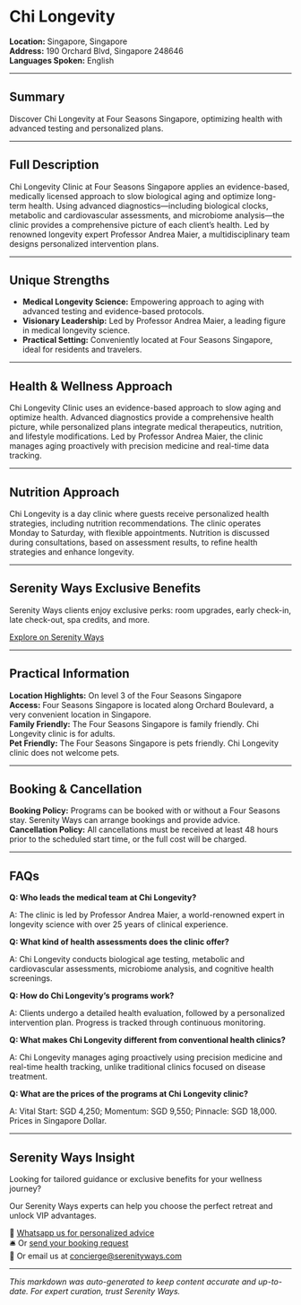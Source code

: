 # Chi Longevity

**Location:** Singapore, Singapore  
**Address:** 190 Orchard Blvd, Singapore 248646  
**Languages Spoken:** English

---

## Summary

Discover Chi Longevity at Four Seasons Singapore, optimizing health with advanced testing and personalized plans.

---

## Full Description

Chi Longevity Clinic at Four Seasons Singapore applies an evidence-based, medically licensed approach to slow biological aging and optimize long-term health. Using advanced diagnostics—including biological clocks, metabolic and cardiovascular assessments, and microbiome analysis—the clinic provides a comprehensive picture of each client’s health. Led by renowned longevity expert Professor Andrea Maier, a multidisciplinary team designs personalized intervention plans.

---

## Unique Strengths

- **Medical Longevity Science:** Empowering approach to aging with advanced testing and evidence-based protocols.
- **Visionary Leadership:** Led by Professor Andrea Maier, a leading figure in medical longevity science.
- **Practical Setting:** Conveniently located at Four Seasons Singapore, ideal for residents and travelers.

---

## Health & Wellness Approach

Chi Longevity Clinic uses an evidence-based approach to slow aging and optimize health. Advanced diagnostics provide a comprehensive health picture, while personalized plans integrate medical therapeutics, nutrition, and lifestyle modifications. Led by Professor Andrea Maier, the clinic manages aging proactively with precision medicine and real-time data tracking.

---

## Nutrition Approach

Chi Longevity is a day clinic where guests receive personalized health strategies, including nutrition recommendations. The clinic operates Monday to Saturday, with flexible appointments. Nutrition is discussed during consultations, based on assessment results, to refine health strategies and enhance longevity.

---

## Serenity Ways Exclusive Benefits

Serenity Ways clients enjoy exclusive perks: room upgrades, early check-in, late check-out, spa credits, and more.

[Explore on Serenity Ways](https://serenityways.com/collections/chi-longevity-four-seasons-singapore)

---

## Practical Information

**Location Highlights:** On level 3 of the Four Seasons Singapore  
**Access:** Four Seasons Singapore is located along Orchard Boulevard, a very convenient location in Singapore.  
**Family Friendly:** The Four Seasons Singapore is family friendly. Chi Longevity clinic is for adults.  
**Pet Friendly:** The Four Seasons Singapore is pets friendly. Chi Longevity clinic does not welcome pets.

---

## Booking & Cancellation

**Booking Policy:** Programs can be booked with or without a Four Seasons stay. Serenity Ways can arrange bookings and provide advice.  
**Cancellation Policy:** All cancellations must be received at least 48 hours prior to the scheduled start time, or the full cost will be charged.

---

## FAQs

**Q: Who leads the medical team at Chi Longevity?**

A: The clinic is led by Professor Andrea Maier, a world-renowned expert in longevity science with over 25 years of clinical experience.

**Q: What kind of health assessments does the clinic offer?**

A: Chi Longevity conducts biological age testing, metabolic and cardiovascular assessments, microbiome analysis, and cognitive health screenings.

**Q: How do Chi Longevity’s programs work?**

A: Clients undergo a detailed health evaluation, followed by a personalized intervention plan. Progress is tracked through continuous monitoring.

**Q: What makes Chi Longevity different from conventional health clinics?**

A: Chi Longevity manages aging proactively using precision medicine and real-time health tracking, unlike traditional clinics focused on disease treatment.

**Q: What are the prices of the programs at Chi Longevity clinic?**

A: Vital Start: SGD 4,250; Momentum: SGD 9,550; Pinnacle: SGD 18,000. Prices in Singapore Dollar.


---

## Serenity Ways Insight

Looking for tailored guidance or exclusive benefits for your wellness journey?

Our Serenity Ways experts can help you choose the perfect retreat and unlock VIP advantages.

💬 [Whatsapp us for personalized advice](https://wa.me/33786553455)  
🛎️ Or [send your booking request](https://serenityways.com/pages/contact)  
📧 Or email us at [concierge@serenityways.com](mailto:concierge@serenityways.com)

---

*This markdown was auto-generated to keep content accurate and up-to-date. For expert curation, trust Serenity Ways.*
